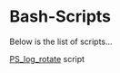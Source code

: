 # Bash-Scripts
Below is the list of scripts...

[PS_log_rotate](https://github.com/AlexKuchynskyi/Bash-Scripts/blob/master/PS_log_rotate) script
